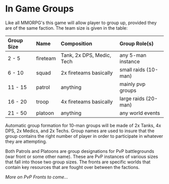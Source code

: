 # In Game Groups #

Like all MMORPG's this game will allow player to group up, provided they are of the same faction. The team size is given in the table:

| **Group Size** | **Name** | **Composition** | **Group Role(s)** |
|:---------------|:---------|:----------------|:------------------|
| 2 - 5          | fireteam | Tank, 2x DPS, Medic, Tech | any 5-man instance |
| 6 - 10         | squad    | 2x fireteams basically | small raids (10-man) |
| 11 - 15        | patrol   | anything        | mainly pvp groups |
| 16 - 20        | troop    | 4x fireteams basically |  large raids (20-man) |
| 21 - 50        | platoon  | anything        | any world events  |

Automatic group formation for 10-man groups will be made of 2x Tanks, 4x DPS, 2x Medics, and 2x Techs. Group names are used to insure that the group contains the right number of player in order to participate in whatever they are attempting.

Both Patrols and Platoons are group designations for PvP battlegrounds (war front or some other name). These are PvP instances of various sizes that fall into those two group sizes. The fronts are specific worlds that contain key resources that are fought over between the factions.

_More on PvP Fronts to come..._